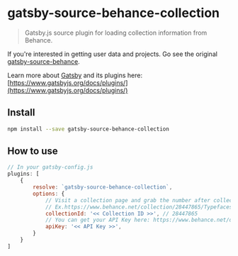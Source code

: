 # gatsby-source-behance-collection
> Gatsby.js source plugin for loading collection information from Behance.

If you're interested in getting user data and projects. Go see the original [gatsby-source-behance](https://github.com/LeKoArts/gatsby-source-behance).

Learn more about [Gatsby](https://www.gatsbyjs.org/) and its plugins here: [https://www.gatsbyjs.org/docs/plugins/](https://www.gatsbyjs.org/docs/plugins/)

## Install

```bash
npm install --save gatsby-source-behance-collection
```

## How to use

```Javascript
// In your gatsby-config.js
plugins: [
    {
        resolve: `gatsby-source-behance-collection`,
        options: {
            // Visit a collection page and grab the number after collection
            // Ex.https://www.behance.net/collection/28447865/Typefaces
            collectionId: '<< Collection ID >>', // 28447865
            // You can get your API Key here: https://www.behance.net/dev/register
            apiKey: '<< API Key >>',
        }
    }
]
```